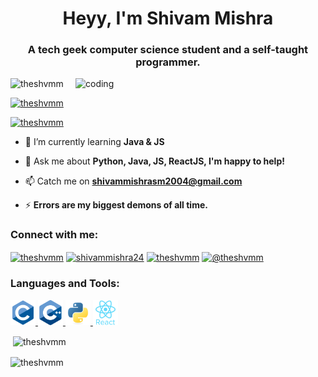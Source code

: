 <h1 align="center">Heyy, I'm Shivam Mishra</h1>
<h3 align="center">A tech geek computer science student and a self-taught programmer.</h3>
<img align="right" alt="coding" width="400" src="https://tenor.com/bAT2B.gif">

<p align="left"> <img src="https://komarev.com/ghpvc/?username=theshvmm&label=Profile%20views&color=0e75b6&style=flat" alt="theshvmm" /> </p>

<p align="left"> <a href="https://github.com/ryo-ma/github-profile-trophy"><img src="https://github-profile-trophy.vercel.app/?username=theshvmm" alt="theshvmm" /></a> </p>

<p align="left"> <a href="https://twitter.com/theshvmm" target="blank"><img src="https://img.shields.io/twitter/follow/theshvmm?logo=twitter&style=for-the-badge" alt="theshvmm" /></a> </p>

- 🌱 I’m currently learning **Java & JS**

- 💬 Ask me about **Python, Java, JS, ReactJS, I'm happy to help!**

- 📫 Catch me on **shivammishrasm2004@gmail.com**

- ⚡ **Errors are my biggest demons of all time.**

<h3 align="left">Connect with me:</h3>
<p align="left">
<a href="https://twitter.com/theshvmm" target="blank"><img align="center" src="https://raw.githubusercontent.com/rahuldkjain/github-profile-readme-generator/master/src/images/icons/Social/twitter.svg" alt="theshvmm" height="30" width="40" /></a>
<a href="https://linkedin.com/in/shivammishra24" target="blank"><img align="center" src="https://raw.githubusercontent.com/rahuldkjain/github-profile-readme-generator/master/src/images/icons/Social/linked-in-alt.svg" alt="shivammishra24" height="30" width="40" /></a>
<a href="https://instagram.com/theshvmm" target="blank"><img align="center" src="https://raw.githubusercontent.com/rahuldkjain/github-profile-readme-generator/master/src/images/icons/Social/instagram.svg" alt="theshvmm" height="30" width="40" /></a>
<a href="https://medium.com/@theshvmm" target="blank"><img align="center" src="https://raw.githubusercontent.com/rahuldkjain/github-profile-readme-generator/master/src/images/icons/Social/medium.svg" alt="@theshvmm" height="30" width="40" /></a>
</p>

<h3 align="left">Languages and Tools:</h3>
<p align="left"> <a href="https://www.cprogramming.com/" target="_blank" rel="noreferrer"> <img src="https://raw.githubusercontent.com/devicons/devicon/master/icons/c/c-original.svg" alt="c" width="40" height="40"/> </a> <a href="https://www.w3schools.com/cpp/" target="_blank" rel="noreferrer"> <img src="https://raw.githubusercontent.com/devicons/devicon/master/icons/cplusplus/cplusplus-original.svg" alt="cplusplus" width="40" height="40"/> </a> <a href="https://www.python.org" target="_blank" rel="noreferrer"> <img src="https://raw.githubusercontent.com/devicons/devicon/master/icons/python/python-original.svg" alt="python" width="40" height="40"/> </a> <a href="https://reactjs.org/" target="_blank" rel="noreferrer"> <img src="https://raw.githubusercontent.com/devicons/devicon/master/icons/react/react-original-wordmark.svg" alt="react" width="40" height="40"/> </a> </p>

<p>&nbsp;<img align="center" src="https://github-readme-stats.vercel.app/api?username=theshvmm&show_icons=true&locale=en" alt="theshvmm" /></p>

<p><img align="center" src="https://github-readme-streak-stats.herokuapp.com/?user=theshvmm&" alt="theshvmm" /></p>
